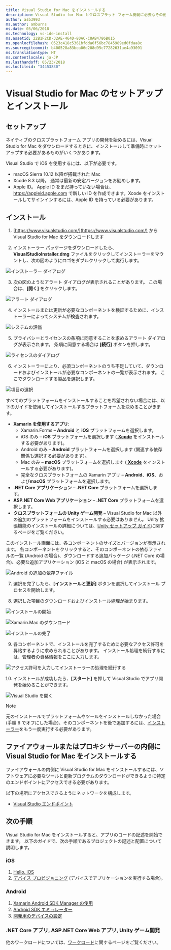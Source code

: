 ```yaml
---
title: Visual Studio for Mac をインストールする
description: Visual Studio for Mac とクロスプラット フォーム開発に必要なその他のコンポーネントをインストールする手順について説明します。
author: asb3993
ms.author: amburns
ms.date: 05/06/2018
ms.technology: vs-ide-install
ms.assetid: 22B1F2CD-32AE-464D-80AC-C8AB4786B015
ms.openlocfilehash: 0523c418c5361bfdda6f56bc7845989ed0fdaa8c
ms.sourcegitcommit: b400528a83bea06d208d95c77282631ae4a93091
ms.translationtype: HT
ms.contentlocale: ja-JP
ms.lasthandoff: 05/23/2018
ms.locfileid: "34453830"
---
```

# <a name="setup-and-install-visual-studio-for-mac"></a>Visual Studio for Mac のセットアップとインストール

## <a name="setup"></a>セットアップ

ネイティブのクロスプラットフォーム アプリの開発を始めるには、Visual Studio for Mac をダウンロードするときに、インストールして準備時にセットアップする必要があるものがいくつかあります。

Visual Studio で iOS を使用するには、以下が必要です。

* macOS Sierra 10.12 以降が搭載された Mac
* Xcode 8.3 以降。 通常は最新の安定バージョンをお勧めします。
* Apple ID。 Apple ID をまだ持っていない場合は、https://appleid.apple.com で新しい ID を作成できます。Xcode をインストールしてサインインするには、Apple ID を持っている必要があります。

## <a name="install"></a>インストール

1. [https://www.visualstudio.com/](https://www.visualstudio.com/) から Visual Studio for Mac をダウンロードします

2. インストーラー パッケージをダウンロードしたら、**VisualStudioInstaller.dmg** ファイルをクリックしてインストーラーをマウントし、次の図のようにロゴをダブルクリックして実行します。

  ![インストーラー ダイアログ](media/installer-image1.png)

3. 次の図のようなアラート ダイアログが表示されることがあります。 この場合は、**[開く]** をクリックします。

  ![アラート ダイアログ](media/installer-image2.png)

4. インストールまたは更新が必要なコンポーネントを検証するために、インストーラーによってシステムが検査されます。

  ![システムの評価](media/installer-image3.png)

5. プライバシーとライセンスの条項に同意することを求めるアラート ダイアログが表示されます。 条項に同意する場合は **[続行]** ボタンを押します。

  ![ライセンスのダイアログ](media/installer-image4.png)

6. インストーラーにより、必須コンポーネントのうち不足していて、ダウンロードおよびインストールが必要なコンポーネントの一覧が表示されます。 ここでダウンロードする製品を選択します。

  ![項目の選択](media/installer-image5.png)

  すべてのプラットフォームをインストールすることを希望されない場合には、以下のガイドを使用してインストールするプラットフォームを決めることがきます。

  * **Xamarin を使用するアプリ**:
      - Xamarin.Forms – **Android** と **iOS** プラットフォームを選択します。
      - iOS のみ – **iOS** プラットフォームを選択します ([ **Xcode**](https://developer.apple.com/xcode/) をインストールする必要があります)。
      - Android のみ – **Android** プラットフォームを選択します (関連する依存関係も選択する必要があります)。
      - Mac のみ – **macOS** プラットフォームを選択します ([ **Xcode**](https://developer.apple.com/xcode/) をインストールする必要があります)。
      - 完全なクロスプラットフォームの Xamarin アプリ – **Android**、**iOS**、および**macOS** プラットフォームを選択します。
  * **.NET Core アプリケーション** – **.NET Core** プラットフォームを選択します。
  * **ASP.NET Core Web アプリケーション** – **.NET Core** プラットフォームを選択します。
  * **クロスプラットフォームの Unity ゲーム開発** – Visual Studio for Mac 以外の追加のプラットフォームをインストールする必要はありません。 Unity 拡張機能のインストールの詳細については、[Unity セットアップ ガイド](setup-vsmac-tools-unity.md)に関するページをご覧ください。

  このインストール画面には、各コンポーネントのサイズとバージョンが表示されます。 各コンポーネントをクリックすると、そのコンポーネントの依存ファイルの一覧 (Android の場合)、ダウンロードする追加パッケージ (.NET Core の場合)、必要な追加アプリケーション (iOS と macOS の場合) が表示されます。

  ![Android の追加の依存ファイル](media/installer-image6.png)

7. 選択を完了したら、**[インストールと更新]** ボタンを選択してインストール プロセスを開始します。

8. 選択した項目のダウンロードおよびインストール処理が始まります。

  ![インストールの開始](media/installer-image7.png)

  ![Xamarin.Mac のダウンロード](media/installer-image8.png)

  ![インストールの完了](media/installer-image9.png)

9. 各コンポーネントで、インストールを完了するために必要なアクセス許可を昇格するように求められることがあります。 インストール処理を続行するには、管理者の資格情報をここに入力します。

  ![アクセス許可を入力してインストーラーの処理を続行する](media/installer-image10.png)

10. インストールが成功したら、**[スタート]** を押して Visual Studio でアプリ開発を始めることができます。

  ![Visual Studio を開く](media/installer-image11.png)

> [!NOTE]
元のインストールでプラットフォームやツールをインストールしなかった場合 (手順 6 でオフにした場合)、そのコンポーネントを後で追加するには、[インストーラー](https://www.visualstudio.com/vs/)をもう一度実行する必要があります。


## <a name="install-visual-studio-for-mac-behind-a-firewall-or-proxy-server"></a>ファイアウォールまたはプロキシ サーバーの内側に Visual Studio for Mac をインストールする

ファイアウォールの内側に Visual Studio for Mac をインストールするには、ソフトウェアに必要なツールと更新プログラムのダウンロードができるように特定のエンドポイントにアクセスできる必要があります。

以下の場所にアクセスできるようにネットワークを構成します。

* [Visual Studio エンドポイント](/visualstudio/install/install-visual-studio-behind-a-firewall-or-proxy-server)

## <a name="next-steps"></a>次の手順

Visual Studio for Mac をインストールすると、アプリのコードの記述を開始できます。 以下のガイドで、次の手順であるプロジェクトの記述と配置について説明します。

### <a name="ios"></a>iOS

1. [Hello, iOS](https://developer.xamarin.com/guides/ios/getting_started/hello,_iOS/)
2. [デバイス プロビジョニング](https://developer.xamarin.com/guides/ios/getting_started/installation/device_provisioning) (デバイスでアプリケーションを実行する場合)。


### <a name="android"></a>Android

1. [Xamarin Android SDK Manager の使用](https://developer.xamarin.com/guides/android/getting_started/installation/android-sdk/?ide=xs)
2. [Android SDK エミュレーター](https://developer.xamarin.com/guides/android/getting_started/installation/android-emulator/)
4. [開発用のデバイスの設定](https://developer.xamarin.com/guides/android/getting_started/installation/set_up_device_for_development/)

### <a name="net-core-apps-aspnet-core-web-apps-unity-game-development"></a>.NET Core アプリ, ASP.NET Core Web アプリ, Unity ゲーム開発

他のワークロードについては、[ワークロード](workloads.md)に関するページをご覧ください。
